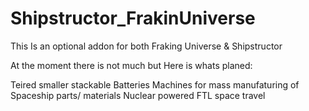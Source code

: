 # Shipstructor_FrakinUniverse
This Is an optional addon for both Fraking Universe & Shipstructor

At the moment there is not much but Here is whats planed:

Teired smaller stackable Batteries
Machines for mass manufaturing of Spaceship parts/ materials
Nuclear powered FTL space travel
